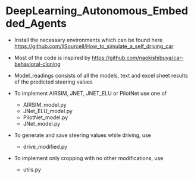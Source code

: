 # DeepLearning_Autonomous_Embedded_Agents
* Install the necessary environments which can be found here https://github.com/llSourcell/How_to_simulate_a_self_driving_car
* Most of the code is inspired by https://github.com/naokishibuya/car-behavioral-cloning

* Model_readings consists of all the models, text and excel sheet results of the predicted steering values
* To implement AIRSIM, JNET, JNET_ELU or PilotNet use one of 
  * AIRSIM_model.py
  * JNet_ELU_model.py
  * PilotNet_model.py
  * JNet_model.py

* To generate and save steering values while driving, use
  * drive_modified.py

* To implement only cropping with no other modifications, use 
  * utils.py
